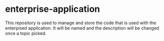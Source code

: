 # enterprise-application
This repository is used to manage and store the code that is used with the enterpised application. It will be named and the description will be changed once a topic picked.
